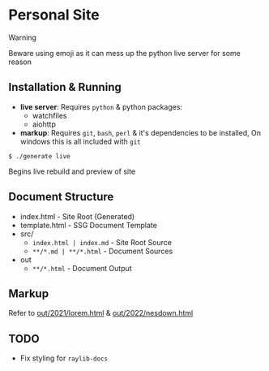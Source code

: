 # Personal Site

> [!WARNING]
> Beware using emoji as it can mess up the python live server for some reason

## Installation & Running
- **live server**: Requires `python` & python packages:
    - watchfiles
    - aiohttp
- **markup**: Requires `git`, `bash`, `perl` & it's dependencies  to be installed, On windows this is all included with `git`

```
$ ./generate live
```
Begins live rebuild and preview of site

## Document Structure
- index.html    - Site Root (Generated)
- template.html - SSG Document Template
- src/
    - `index.html | index.md` - Site Root Source
    - `**/*.md | **/*.html` - Document Sources
- out
    - `**/*.html`           - Document Output

## Markup
Refer to [out/2021/lorem.html](https://nes.is-a.dev/out/2021/lorem.html) & [out/2022/nesdown.html](https://nes.is-a.dev/out/2022/nesdown.html)

## TODO
- Fix styling for `raylib-docs`